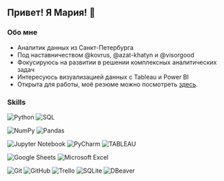 ## Привет! Я Мария! 👋

### Обо мне

- Аналитик данных из Санкт-Петербурга 
- Под наставничеством @kovrus, @azat-khatyn и @visorgood
- Фокусируюсь на развитии в решении комплексных аналитических задач 
- Интересуюсь визуализацией данных с Tableau и Power BI 
- Открыта для работы, моё резюме можно посмотреть [здесь](https://drive.google.com/file/d/1u1PPSGNhCH4QSgGZAJRcfAKRej-Z2fey/view?usp=share_link).

 
### Skills

![Python](https://img.shields.io/badge/Python-3776AB?style=for-the-badge&logo=python&logoColor=white)
![SQL](https://img.shields.io/badge/sql-43B02A?style=for-the-badge&logo=sql&logoColor=white)

![NumPy](https://img.shields.io/badge/numpy-777BB4.svg?style=for-the-badge&logo=numpy&logoColor=white)
![Pandas](https://img.shields.io/badge/pandas-2C2D72.svg?style=for-the-badge&logo=pandas&logoColor=white)

![Jupyter Notebook](https://img.shields.io/badge/jupyter-F37626.svg?style=for-the-badge&logo=jupyter&logoColor=white)
![PyCharm](https://img.shields.io/badge/pycharm-143?style=for-the-badge&logo=pycharm&logoColor=white)
![TABLEAU](https://img.shields.io/badge/tableau-D00000.svg?style=for-the-badge&logo=tableau&logoColor=white)

![Google Sheets](https://img.shields.io/badge/google_sheets-430098?style=for-the-badge&logo=google-sheets&logoColor=white)
![Microsoft Excel](https://img.shields.io/badge/Microsoft_Excel-217346?style=for-the-badge&logo=microsoft-excel&logoColor=white)

![Git](https://img.shields.io/badge/GIT-E44C30?style=for-the-badge&logo=git&logoColor=white)
![GitHub](https://img.shields.io/badge/GITHUB-2C2D72?style=for-the-badge&logo=GITHUB&logoColor=white)
![Trello](https://img.shields.io/badge/Trello-F7931E?style=for-the-badge&logo=Trello&logoColor=white)
![SQLite](https://img.shields.io/badge/SQLite-07405E?style=for-the-badge&logo=sqlite&logoColor=white")
![DBeaver](https://img.shields.io/badge/dbeaver-239120?style=for-the-badge&logo=dbeaver&logoColor=white%22)
